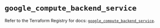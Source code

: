# `google_compute_backend_service`

Refer to the Terraform Registry for docs: [`google_compute_backend_service`](https://registry.terraform.io/providers/hashicorp/google/6.22.0/docs/resources/compute_backend_service).
